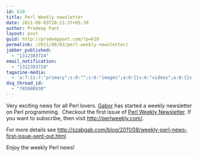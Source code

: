 ```yaml
---
id: 610
title: Perl Weekly newsletter
date: 2011-08-03T20:23:37+05:30
author: Pradeep Pant
layout: post
guid: http://pradeeppant.com/?p=610
permalink: /2011/08/03/perl-weekly-newsletter/
jabber_published:
  - "1312383724"
email_notification:
  - "1312383724"
tagazine-media:
  - 'a:7:{s:7:"primary";s:0:"";s:6:"images";a:0:{}s:6:"videos";a:0:{}s:11:"image_count";s:1:"0";s:6:"author";s:7:"1995146";s:7:"blog_id";s:7:"1919664";s:9:"mod_stamp";s:19:"2011-08-03 04:03:21";}'
dsq_thread_id:
  - "785980930"
---
```

Very exciting news for all Perl lovers. [Gabor](http://szabgab.com) has started a weekly newsletter on Perl programming.  Checkout the first issue of [Perl Weekly Newsletter](http://perlweekly.com/archive/1.html). If you want to subscribe, then visit <http://perlweekly.com/>.

For more details see <http://szabgab.com/blog/2011/08/weekly-perl-news-first-issue-sent-out.html>

Enjoy the weekly Perl news!